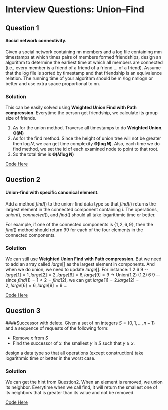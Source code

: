# Interview Questions: Union–Find

## Question 1
#### Social network connectivity. 
Given a social network containing nn members and a log file containing mm timestamps at which times pairs of members formed friendships, design an algorithm to determine the earliest time at which all members are connected (i.e., every member is a friend of a friend of a friend ... of a friend). Assume that the log file is sorted by timestamp and that friendship is an equivalence relation. The running time of your algorithm should be m \log nmlogn or better and use extra space proportional to nn.

### Solution
This can be easily solved using <strong>Weighted Union Find with Path compression</strong>. Everytime the person get friendship, we calculate its group size of friends. 
1. As for the union method. Traverse all timestamps to do <strong>Weighted Union</strong>. <strong>$\mathbb{O} (M)$</strong>
2. As for the find method. Since the height of union tree will not be greater then $\log N$, we can get time complexity <strong>$\mathbb{O} (\log N$)</strong>. Also, each time we do find method, we set the id of each examined node to point to that root.
3. So the total time is <strong>$\mathbb{O} (M \log N$)</strong>

[Code Here](WeightedQuickUnionUF.java)

## Question 2
#### Union-find with specific canonical element. 
Add a method $find()$ to the union-find data type so that $find(i)$ returns the largest element in the connected component containing i. The operations, $union()$, $connected()$, and $find()$ should all take logarithmic time or better.

For example, if one of the connected components is $\{1, 2, 6, 9\}$, then the $find()$ method should return 99 for each of the four elements in the connected components.

### Solution
We can still use <strong>Weighted Union Find with Path compression</strong>. But we need to add an array called $large[]$ as the largest element in components. And when we do union, we need to update $large[]$. For instance:
1 2 6 9 -- $large[1] = 1, large[2] = 2, large[6] = 6, large[9] = 9$
-> Union(1,2)
(1,2) 6 9 -- since $find(1) = 1 < 2 = find(2)$, we can get $large[1] = 2. large[2] = 2, , large[6] = 6, large[9] = 9$
...

[Code Here](UFWithLargest.java)

## Question 3
####Successor with delete. 
Given a set of nn integers $S = \{ 0, 1, ... , n-1 \}$ and a sequence of requests of the following form:

* Remove $x$ from $S$
* Find the successor of $x$: the smallest $y$ in $S$ such that $y \geq x$.
  
design a data type so that all operations (except construction) take logarithmic time or better in the worst case.

### Solution
We can get the hint from Question2. When an element is removed, we union its neighbor. Everytime when we call find, it will return the smallest one of its neighbors that is greater than its value and not be removed.  

[Code Here](SuccessorWithDelete.java)


